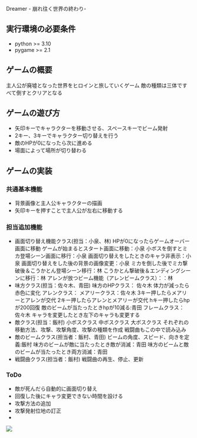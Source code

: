 Dreamer - 崩れ往く世界の終わり-

## 実行環境の必要条件
* python >= 3.10
* pygame >= 2.1

## ゲームの概要
主人公が廃墟となった世界をヒロインと旅していくゲーム
敵の種類は三体ですべて倒すとクリアとなる

## ゲームの遊び方
* 矢印キーでキャラクターを移動させる、スペースキーでビーム発射
* 2キー、3キーでキャラクター切り替えを行う
* 敵のHPが0になったら次に進める
* 場面によって場所が切り替わる

## ゲームの実装
### 共通基本機能
* 背景画像と主人公キャラクターの描画
* 矢印キーを押すことで主人公が左右に移動する

### 担当追加機能
* 画面切り替え機能クラス(担当：小泉、林)
HPが0になったらゲームオーバー画面に移動
ゲームが始まるとスタート画面に移動：小泉
小ボスを倒すとミカ登場シーン画面に移行：小泉
画面切り替えをしたときのキャラ非表示：小泉
画面切り替えをした後の背景の画像変更：小泉
ミカを倒した後でミカ撃破後＆こうかとん登場シーン移行：林
こうかとん撃破後＆エンディングシーンに移行：林
アレンが放つビーム機能（アレンビームクラス）：：林
* 味方クラス(担当：佐々木、青田)
味方のHPクラス： 佐々木
体力が減ったら赤色に変化
アレンクラス：
メアリークラス：佐々木
3キー押したらメアリーとアレンが交代
2キー押したらアレンとメアリーが交代
hキー押したらhpが200回復
敵のビームが当たったときhpが10減る:青田
フレームクラス：佐々木
キャラを変更したとき左下のキャラも変更する
* 敵クラス(担当：飯村)
小ボスクラス
中ボスクラス
大ボスクラス
それぞれの移動方法、攻撃、攻撃角度、攻撃の種類を作成
戦闘曲もこの中で読み込み
* 敵のビームクラス(担当者：飯村、青田)
ビームの角度、スピード、向きを定義:飯村
味方のビームが敵に当たったとき敵が消滅：青田
味方のビームと敵のビームが当たったとき両方消滅：青田
* 戦闘曲クラス(担当者：飯村)
戦闘曲の再生、停止、更新

### ToDo
- 敵が死んだら自動的に画面切り替え
- 回復した後にキャラ変更できない時間を設ける
- 攻撃方法の追加
- 攻撃発射位地の訂正
- 
![](image/スクリーンショット%202024-07-16%20180740.png)
